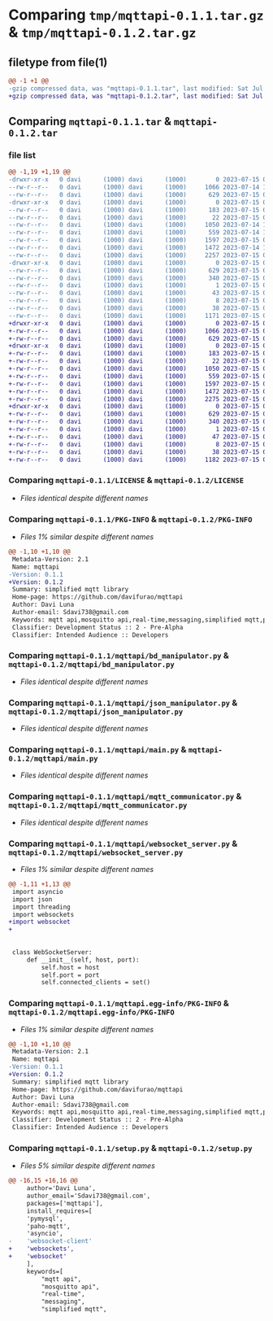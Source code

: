# Comparing `tmp/mqttapi-0.1.1.tar.gz` & `tmp/mqttapi-0.1.2.tar.gz`

## filetype from file(1)

```diff
@@ -1 +1 @@
-gzip compressed data, was "mqttapi-0.1.1.tar", last modified: Sat Jul 15 03:57:12 2023, max compression
+gzip compressed data, was "mqttapi-0.1.2.tar", last modified: Sat Jul 15 04:27:39 2023, max compression
```

## Comparing `mqttapi-0.1.1.tar` & `mqttapi-0.1.2.tar`

### file list

```diff
@@ -1,19 +1,19 @@
-drwxr-xr-x   0 davi      (1000) davi      (1000)        0 2023-07-15 03:57:12.949657 mqttapi-0.1.1/
--rw-r--r--   0 davi      (1000) davi      (1000)     1066 2023-07-14 19:20:24.000000 mqttapi-0.1.1/LICENSE
--rw-r--r--   0 davi      (1000) davi      (1000)      629 2023-07-15 03:57:12.948658 mqttapi-0.1.1/PKG-INFO
-drwxr-xr-x   0 davi      (1000) davi      (1000)        0 2023-07-15 03:57:12.931099 mqttapi-0.1.1/mqttapi/
--rw-r--r--   0 davi      (1000) davi      (1000)      183 2023-07-15 03:51:16.000000 mqttapi-0.1.1/mqttapi/__init__.py
--rw-r--r--   0 davi      (1000) davi      (1000)       22 2023-07-15 03:51:38.000000 mqttapi-0.1.1/mqttapi/__version__.py
--rw-r--r--   0 davi      (1000) davi      (1000)     1050 2023-07-14 19:38:55.000000 mqttapi-0.1.1/mqttapi/bd_manipulator.py
--rw-r--r--   0 davi      (1000) davi      (1000)      559 2023-07-14 19:38:55.000000 mqttapi-0.1.1/mqttapi/json_manipulator.py
--rw-r--r--   0 davi      (1000) davi      (1000)     1597 2023-07-15 03:37:20.000000 mqttapi-0.1.1/mqttapi/main.py
--rw-r--r--   0 davi      (1000) davi      (1000)     1472 2023-07-14 19:38:55.000000 mqttapi-0.1.1/mqttapi/mqtt_communicator.py
--rw-r--r--   0 davi      (1000) davi      (1000)     2257 2023-07-15 03:40:38.000000 mqttapi-0.1.1/mqttapi/websocket_server.py
-drwxr-xr-x   0 davi      (1000) davi      (1000)        0 2023-07-15 03:57:12.947656 mqttapi-0.1.1/mqttapi.egg-info/
--rw-r--r--   0 davi      (1000) davi      (1000)      629 2023-07-15 03:57:12.000000 mqttapi-0.1.1/mqttapi.egg-info/PKG-INFO
--rw-r--r--   0 davi      (1000) davi      (1000)      340 2023-07-15 03:57:12.000000 mqttapi-0.1.1/mqttapi.egg-info/SOURCES.txt
--rw-r--r--   0 davi      (1000) davi      (1000)        1 2023-07-15 03:57:12.000000 mqttapi-0.1.1/mqttapi.egg-info/dependency_links.txt
--rw-r--r--   0 davi      (1000) davi      (1000)       43 2023-07-15 03:57:12.000000 mqttapi-0.1.1/mqttapi.egg-info/requires.txt
--rw-r--r--   0 davi      (1000) davi      (1000)        8 2023-07-15 03:57:12.000000 mqttapi-0.1.1/mqttapi.egg-info/top_level.txt
--rw-r--r--   0 davi      (1000) davi      (1000)       38 2023-07-15 03:57:12.949657 mqttapi-0.1.1/setup.cfg
--rw-r--r--   0 davi      (1000) davi      (1000)     1171 2023-07-15 03:53:03.000000 mqttapi-0.1.1/setup.py
+drwxr-xr-x   0 davi      (1000) davi      (1000)        0 2023-07-15 04:27:39.822895 mqttapi-0.1.2/
+-rw-r--r--   0 davi      (1000) davi      (1000)     1066 2023-07-15 04:13:08.000000 mqttapi-0.1.2/LICENSE
+-rw-r--r--   0 davi      (1000) davi      (1000)      629 2023-07-15 04:27:39.821895 mqttapi-0.1.2/PKG-INFO
+drwxr-xr-x   0 davi      (1000) davi      (1000)        0 2023-07-15 04:27:39.813359 mqttapi-0.1.2/mqttapi/
+-rw-r--r--   0 davi      (1000) davi      (1000)      183 2023-07-15 04:20:29.000000 mqttapi-0.1.2/mqttapi/__init__.py
+-rw-r--r--   0 davi      (1000) davi      (1000)       22 2023-07-15 04:26:59.000000 mqttapi-0.1.2/mqttapi/__version__.py
+-rw-r--r--   0 davi      (1000) davi      (1000)     1050 2023-07-15 04:13:08.000000 mqttapi-0.1.2/mqttapi/bd_manipulator.py
+-rw-r--r--   0 davi      (1000) davi      (1000)      559 2023-07-15 04:13:08.000000 mqttapi-0.1.2/mqttapi/json_manipulator.py
+-rw-r--r--   0 davi      (1000) davi      (1000)     1597 2023-07-15 04:13:08.000000 mqttapi-0.1.2/mqttapi/main.py
+-rw-r--r--   0 davi      (1000) davi      (1000)     1472 2023-07-15 04:13:08.000000 mqttapi-0.1.2/mqttapi/mqtt_communicator.py
+-rw-r--r--   0 davi      (1000) davi      (1000)     2275 2023-07-15 04:23:34.000000 mqttapi-0.1.2/mqttapi/websocket_server.py
+drwxr-xr-x   0 davi      (1000) davi      (1000)        0 2023-07-15 04:27:39.821895 mqttapi-0.1.2/mqttapi.egg-info/
+-rw-r--r--   0 davi      (1000) davi      (1000)      629 2023-07-15 04:27:39.000000 mqttapi-0.1.2/mqttapi.egg-info/PKG-INFO
+-rw-r--r--   0 davi      (1000) davi      (1000)      340 2023-07-15 04:27:39.000000 mqttapi-0.1.2/mqttapi.egg-info/SOURCES.txt
+-rw-r--r--   0 davi      (1000) davi      (1000)        1 2023-07-15 04:27:39.000000 mqttapi-0.1.2/mqttapi.egg-info/dependency_links.txt
+-rw-r--r--   0 davi      (1000) davi      (1000)       47 2023-07-15 04:27:39.000000 mqttapi-0.1.2/mqttapi.egg-info/requires.txt
+-rw-r--r--   0 davi      (1000) davi      (1000)        8 2023-07-15 04:27:39.000000 mqttapi-0.1.2/mqttapi.egg-info/top_level.txt
+-rw-r--r--   0 davi      (1000) davi      (1000)       38 2023-07-15 04:27:39.822895 mqttapi-0.1.2/setup.cfg
+-rw-r--r--   0 davi      (1000) davi      (1000)     1182 2023-07-15 04:23:13.000000 mqttapi-0.1.2/setup.py
```

### Comparing `mqttapi-0.1.1/LICENSE` & `mqttapi-0.1.2/LICENSE`

 * *Files identical despite different names*

### Comparing `mqttapi-0.1.1/PKG-INFO` & `mqttapi-0.1.2/PKG-INFO`

 * *Files 1% similar despite different names*

```diff
@@ -1,10 +1,10 @@
 Metadata-Version: 2.1
 Name: mqttapi
-Version: 0.1.1
+Version: 0.1.2
 Summary: simplified mqtt library
 Home-page: https://github.com/davifurao/mqttapi
 Author: Davi Luna
 Author-email: Sdavi738@gmail.com
 Keywords: mqtt api,mosquitto api,real-time,messaging,simplified mqtt,paho-mqtt api
 Classifier: Development Status :: 2 - Pre-Alpha
 Classifier: Intended Audience :: Developers
```

### Comparing `mqttapi-0.1.1/mqttapi/bd_manipulator.py` & `mqttapi-0.1.2/mqttapi/bd_manipulator.py`

 * *Files identical despite different names*

### Comparing `mqttapi-0.1.1/mqttapi/json_manipulator.py` & `mqttapi-0.1.2/mqttapi/json_manipulator.py`

 * *Files identical despite different names*

### Comparing `mqttapi-0.1.1/mqttapi/main.py` & `mqttapi-0.1.2/mqttapi/main.py`

 * *Files identical despite different names*

### Comparing `mqttapi-0.1.1/mqttapi/mqtt_communicator.py` & `mqttapi-0.1.2/mqttapi/mqtt_communicator.py`

 * *Files identical despite different names*

### Comparing `mqttapi-0.1.1/mqttapi/websocket_server.py` & `mqttapi-0.1.2/mqttapi/websocket_server.py`

 * *Files 1% similar despite different names*

```diff
@@ -1,11 +1,13 @@
 import asyncio
 import json
 import threading
 import websockets
+import websocket
+
 
 
 class WebSocketServer:
     def __init__(self, host, port):
         self.host = host
         self.port = port
         self.connected_clients = set()
```

### Comparing `mqttapi-0.1.1/mqttapi.egg-info/PKG-INFO` & `mqttapi-0.1.2/mqttapi.egg-info/PKG-INFO`

 * *Files 1% similar despite different names*

```diff
@@ -1,10 +1,10 @@
 Metadata-Version: 2.1
 Name: mqttapi
-Version: 0.1.1
+Version: 0.1.2
 Summary: simplified mqtt library
 Home-page: https://github.com/davifurao/mqttapi
 Author: Davi Luna
 Author-email: Sdavi738@gmail.com
 Keywords: mqtt api,mosquitto api,real-time,messaging,simplified mqtt,paho-mqtt api
 Classifier: Development Status :: 2 - Pre-Alpha
 Classifier: Intended Audience :: Developers
```

### Comparing `mqttapi-0.1.1/setup.py` & `mqttapi-0.1.2/setup.py`

 * *Files 5% similar despite different names*

```diff
@@ -16,15 +16,16 @@
     author='Davi Luna',
     author_email='Sdavi738@gmail.com',
     packages=['mqttapi'],
     install_requires=[
     'pymysql',
     'paho-mqtt',
     'asyncio',
-    'websocket-client'
+    'websockets',
+    'websocket'
     ],
     keywords=[
         "mqtt api",
         "mosquitto api",
         "real-time",
         "messaging",
         "simplified mqtt",
```

